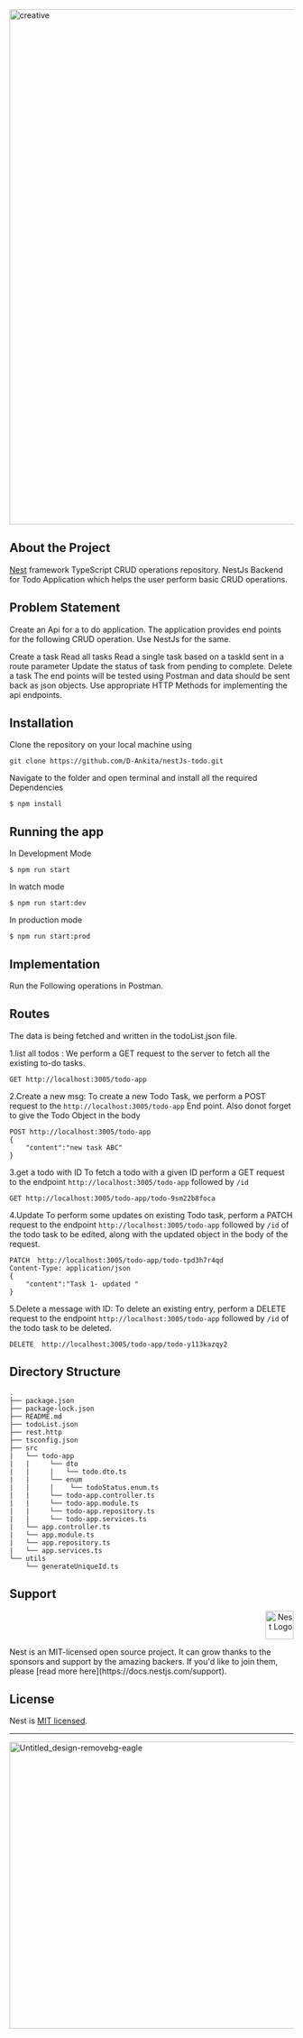 <img width="914" alt="creative" src="https://user-images.githubusercontent.com/46243069/193423326-dd86f11f-9368-44fb-9755-55372aa185f4.png">

## About the Project

[Nest](https://github.com/nestjs/nest) framework TypeScript CRUD operations repository.
NestJs Backend for Todo Application which helps the user perform basic CRUD operations.


## Problem Statement
Create an Api for a to do application. The application provides end points for the following CRUD operation. Use NestJs for the same.

Create a task
Read all tasks
Read a single task based on a taskId sent in a route parameter
Update the status of task from pending to complete.
Delete a task 
The end points will be tested using Postman and data should be sent back as json objects. Use appropriate HTTP Methods for implementing the api endpoints.

## Installation

Clone the repository on your local machine using 
```
git clone https://github.com/D-Ankita/nestJs-todo.git
```

 Navigate to the folder and open terminal and install all the required Dependencies

```
$ npm install
```

## Running the app

In Development Mode
```
$ npm run start
```
In watch mode
```
$ npm run start:dev
```
In production mode

```
$ npm run start:prod
```

## Implementation
Run the Following operations in Postman. 

## Routes
The data is being fetched and written in the todoList.json file.

1.list all todos :
We perform a GET request to the server to fetch all the existing to-do tasks.
``` 
GET http://localhost:3005/todo-app    
```

2.Create a new msg:
To create a new Todo Task, we perform a POST request to the `http://localhost:3005/todo-app` End point. Also donot forget to give the Todo Object in the body
``` 
POST http://localhost:3005/todo-app
{
	"content":"new task ABC"
}
````

3.get a todo with ID
To fetch a todo with a given ID perform a GET request to the endpoint `http://localhost:3005/todo-app` followed by `/id`
```
GET http://localhost:3005/todo-app/todo-9sm22b8foca
```

4.Update
To perform some updates on existing Todo task, perform a PATCH request to the endpoint `http://localhost:3005/todo-app` followed by `/id` of the todo task to be edited, along with the updated object in the body of the request.

``` 
PATCH  http://localhost:3005/todo-app/todo-tpd3h7r4qd
Content-Type: application/json
{
	"content":"Task 1- updated "
}
````

5.Delete a message with ID:
To delete an existing entry, perform a DELETE request to the endpoint `http://localhost:3005/todo-app` followed by `/id` of the todo task to be deleted.
``` 
DELETE  http://localhost:3005/todo-app/todo-y113kazqy2
```


## Directory Structure
```
. 
├── package.json 
├── package-lock.json 
├── README.md  
├── todoList.json
├── rest.http
├── tsconfig.json
├── src
|   └── todo-app
|   |     └── dto
|   |     |   └── todo.dto.ts
|   |     └── enum
|   |     |    └── todoStatus.enum.ts   
|   |     └── todo-app.controller.ts
|   |     └── todo-app.module.ts
|   |     └── todo-app.repository.ts
|   |     └── todo-app.services.ts
|   └── app.controller.ts
|   └── app.module.ts
|   └── app.repository.ts
|   └── app.services.ts
└── utils 
    └── generateUniqueId.ts 
```
 
## Support  
<p align="right">
  <a href="http://nestjs.com/" target="blank"><img src="https://nestjs.com/img/logo-small.svg" height="50" alt="Nest Logo" /></a>
</p>  
Nest is an MIT-licensed open source project. It can grow thanks to the sponsors and support by the amazing backers. If you'd like to join them, please [read more here](https://docs.nestjs.com/support).

## License

Nest is [MIT licensed](LICENSE).
<hr>
<img width="509" alt="Untitled_design-removebg-eagle" src="https://user-images.githubusercontent.com/46243069/193423874-e2676fc4-6065-4b2d-818f-474de44c2567.png">

